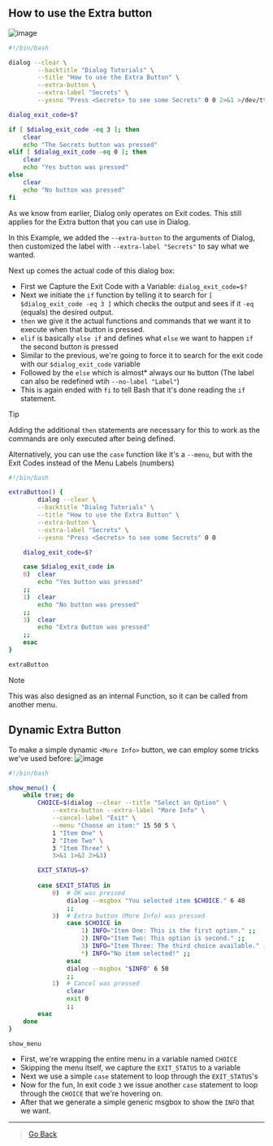 ## How to use the Extra button
![image](https://github.com/RileyMeta/Bash-Dialog/assets/32332593/88bad361-1fd4-4d2d-abd8-99c8bb0e1fb0)
```bash
#!/bin/bash

dialog --clear \
        --backtitle "Dialog Tutorials" \
        --title "How to use the Extra Button" \
        --extra-button \
        --extra-label "Secrets" \
        --yesno "Press <Secrets> to see some Secrets" 0 0 2>&1 >/dev/tty

dialog_exit_code=$?

if [ $dialog_exit_code -eq 3 ]; then
    clear
    echo "The Secrets button was pressed"
elif [ $dialog_exit_code -eq 0 ]; then
    clear
    echo "Yes button was pressed"
else
    clear
    echo "No button was pressed"
fi
```
As we know from earlier, Dialog only operates on Exit codes. This still applies for the Extra button that you can use in Dialog.

In this Example, we added the `--extra-button` to the arguments of Dialog, then customized the label with `--extra-label "Secrets"` to say what we wanted.

Next up comes the actual code of this dialog box:
- First we Capture the Exit Code with a Variable: `dialog_exit_code=$?`
- Next we initiate the `if` function by telling it to search for `[ $dialog_exit_code -eq 3 ]` which checks the output and sees if it `-eq` (equals) the desired output.
- `then` we give it the actual functions and commands that we want it to execute when that button is pressed.
- `elif` is basically `else if` and defines what `else` we want to happen `if` the second button is pressed
- Similar to the previous, we're going to force it to search for the exit code with our `$dialog_exit_code` variable
- Followed by the `else` which is almost* always our `No` button (The label can also be redefined wtih `--no-label "Label"`)
- This is again ended with `fi` to tell Bash that it's done reading the `if` statement.

> [!TIP]
> Adding the additional `then` statements are necessary for this to work as the commands are only executed after being defined. 

Alternatively, you can use the `case` function like it's a `--menu`, but with the Exit Codes instead of the Menu Labels (numbers)
```bash
#!/bin/bash

extraButton() {
        dialog --clear \
        --backtitle "Dialog Tutorials" \
        --title "How to use the Extra Button" \
        --extra-button \
        --extra-label "Secrets" \
        --yesno "Press <Secrets> to see some Secrets" 0 0

    dialog_exit_code=$?

    case $dialog_exit_code in
    0)  clear
        echo "Yes button was pressed"
    ;;
    1)  clear
        echo "No button was pressed"
    ;;
    3)  clear
        echo "Extra Button was pressed"
    ;;
    esac
}

extraButton
```
> [!NOTE]
> This was also designed as an internal Function, so it can be called from another menu.

## Dynamic Extra Button
To make a simple dynamic `<More Info>` button, we can employ some tricks we've used before:
![image](https://github.com/user-attachments/assets/b02dbe46-c688-4992-a5c7-0afeb6ed48d7)
```sh
#!/bin/bash

show_menu() {
    while true; do
        CHOICE=$(dialog --clear --title "Select an Option" \
            --extra-button --extra-label "More Info" \
            --cancel-label "Exit" \
            --menu "Choose an item:" 15 50 5 \
            1 "Item One" \
            2 "Item Two" \
            3 "Item Three" \
            3>&1 1>&2 2>&3)

        EXIT_STATUS=$?
        
        case $EXIT_STATUS in
            0)  # OK was pressed
                dialog --msgbox "You selected item $CHOICE." 6 40
                ;;
            3)  # Extra button (More Info) was pressed
                case $CHOICE in
                    1) INFO="Item One: This is the first option." ;;
                    2) INFO="Item Two: This option is second." ;;
                    3) INFO="Item Three: The third choice available." ;;
                    *) INFO="No item selected!" ;;
                esac
                dialog --msgbox "$INFO" 6 50
                ;;
            1)  # Cancel was pressed
                clear
                exit 0
                ;;
        esac
    done
}

show_menu
```
- First, we're wrapping the entire menu in a variable named `CHOICE`
- Skipping the menu itself, we capture the `EXIT_STATUS` to a variable
- Next we use a simple `case` statement to loop through the `EXIT_STATUS`'s
- Now for the fun, In exit code `3` we issue another `case` statement to loop through the `CHOICE` that we're hovering on.
- After that we generate a simple generic msgbox to show the `INFO` that we want.
---
> [Go Back](https://github.com/RileyMeta/Bash-Dialog/tree/main/Examples)
